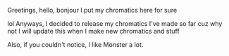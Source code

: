 Greetings, hello, bonjour
I put my chromatics here for sure

lol
Anyways, I decided to release my chromatics I've made so far cuz why not
I will update this when I make new chromatics and stuff

Also, if you couldn't notice, I like Monster a lot.
